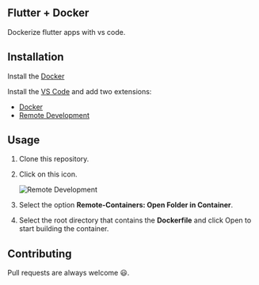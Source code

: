 ## Flutter + Docker
Dockerize flutter apps with vs code.

## Installation

Install the [Docker](https://www.docker.com/)

Install the [VS Code](https://code.visualstudio.com/) and add two extensions:

- [Docker](https://marketplace.visualstudio.com/items?itemName=ms-azuretools.vscode-docker)
- [Remote Development]([print/Remote_development.png](https://marketplace.visualstudio.com/items?itemName=ms-vscode-remote.vscode-remote-extensionpack))

## Usage
1. Clone this repository.

2. Click on this icon.  

	![Remote Development](https://raw.githubusercontent.com/Navesvjv/url_images/main/flutter_docker/remote_devlopment.png?token=AN2TGLEVLCTLJ7HPDIBC6VS7YZSIE)
3. Select the option **Remote-Containers: Open Folder in Container**.
4. Select the root directory that contains the **Dockerfile** and click Open to start building the container.

## Contributing
Pull requests are always welcome 😃.